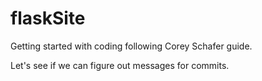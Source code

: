 # flaskSite

Getting started with coding following Corey Schafer guide.

Let's see if we can figure out messages for commits.